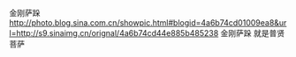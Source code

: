 金刚萨跺
http://photo.blog.sina.com.cn/showpic.html#blogid=4a6b74cd01009ea8&url=http://s9.sinaimg.cn/orignal/4a6b74cd44e885b485238
金刚萨跺 就是普贤菩萨
 
